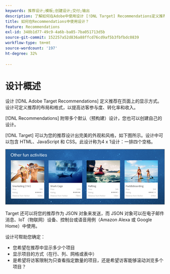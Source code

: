```yaml
---
keywords: 推荐设计;模板;创建设计;交付;输出
description: 了解如何在Adobe中使用设计 [!DNL Target] Recommendations定义推荐在页面上的显示方式（1X4、1X6、2X2等）。
title: 如何在Recommendations中使用设计？
feature: Recommendations
exl-id: 348b1d77-49c9-4a6b-ba85-7ba051713d5b
source-git-commit: 152257a52d836a88ffcd76cd9af5b3fbfbdc0839
workflow-type: tm+mt
source-wordcount: '197'
ht-degree: 32%

---
```


# 设计概述

设计 [!DNL Adobe Target Recommendations] 定义推荐在页面上的显示方式。 设计可定义推荐的布局和格式，以提高访客参与度、转化率和收入。

[!DNL Recommendations] 附带多个默认（预构建）设计，您也可以创建自己的设计。

[!DNL Target] 可以为您的推荐设计出完美的外观和风格，如下图所示。设计中可以包含 HTML、JavaScript 和 CSS。此设计称为4 x 1设计：一排四个空格。

![](assets/velocity_example.png)

Target 还可以将您的推荐作为 JSON 对象来发送，而 JSON 对象可以在电子邮件消息、IoT（物联网）设备、控制台或语音用例（Amazon Alexa 或 Google Home）中使用。

设计可帮助您确定：

* 您希望在推荐中显示多少个项目
* 显示项目的方式（在行、列、网格或表中）
* 是希望将访客限制为只查看指定数量的项目，还是希望访客能够滚动浏览多个项目？
